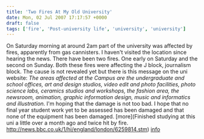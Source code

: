 ```yaml
---
title: 'Two Fires At My Old University'
date: Mon, 02 Jul 2007 17:17:57 +0000
draft: false
tags: ['fire', 'Post-university life', 'university', 'university']
---
```


On Saturday morning at around 2am part of the university was affected by fires, apparently from gas cannisters. I haven't visited the location since hearing the news. There have been two fires. One early on Saturday and the second on Sunday. Both these fires were affecting the J block, journalism block. The cause is not revealed yet but there is this message on the uni website: _The areas affected at the Campus are the undergraduate and school offices, art and design studios, video edit and photo facilities, photo science labs, ceramics studios and workshops, the fashion area, the newsroom, animation, graphic information design, music and informatics and illustration._ I'm hoping that the damage is not too bad. I hope that no final year student work yet to be assessed has been damaged and that none of the equipment has been damaged. [more](Finished studying at this uni a little over a month ago and twice hit by fire. http://news.bbc.co.uk/1/hi/england/london/6259814.stm) [info](http://news.bbc.co.uk/1/hi/england/london/6259814.stm)